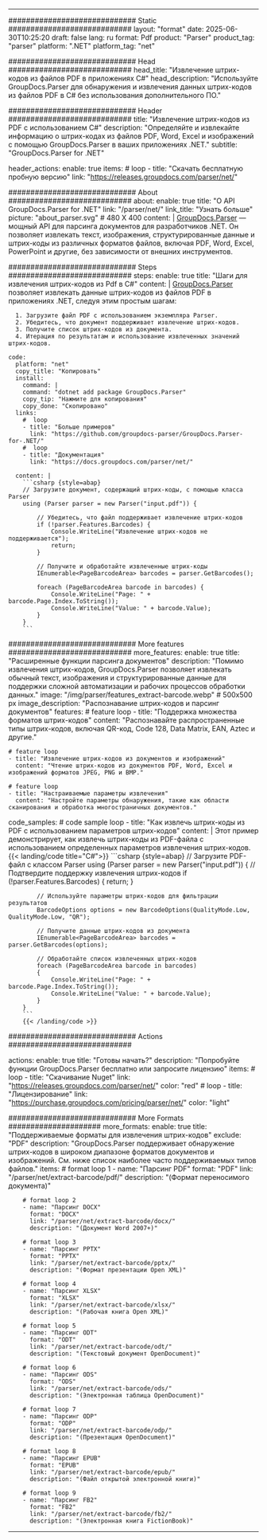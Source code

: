 


---
############################# Static ############################
layout: "format"
date:  2025-06-30T10:25:20
draft: false
lang: ru
format: Pdf
product: "Parser"
product_tag: "parser"
platform: ".NET"
platform_tag: "net"

############################# Head ############################
head_title: "Извлечение штрих-кодов из файлов PDF в приложениях C#"
head_description: "Используйте GroupDocs.Parser для обнаружения и извлечения данных штрих-кодов из файлов PDF в C# без использования дополнительного ПО."

############################# Header ############################
title: "Извлечение штрих-кодов из PDF с использованием C#" 
description: "Определяйте и извлекайте информацию о штрих-кодах из файлов PDF, Word, Excel и изображений с помощью GroupDocs.Parser в ваших приложениях .NET."
subtitle: "GroupDocs.Parser for .NET" 

header_actions:
  enable: true
  items:
    #  loop
    - title: "Скачать бесплатную пробную версию"
      link: "https://releases.groupdocs.com/parser/net/"
      
############################# About ############################
about:
    enable: true
    title: "О API GroupDocs.Parser for .NET"
    link: "/parser/net/"
    link_title: "Узнать больше"
    picture: "about_parser.svg" # 480 X 400
    content: |
       [GroupDocs.Parser](/parser/net/) — мощный API для парсинга документов для разработчиков .NET. Он позволяет извлекать текст, изображения, структурированные данные и штрих-коды из различных форматов файлов, включая PDF, Word, Excel, PowerPoint и другие, без зависимости от внешних инструментов.

############################# Steps ############################
steps:
    enable: true
    title: "Шаги для извлечения штрих-кодов из Pdf в C#"
    content: |
      [GroupDocs.Parser](/parser/net/) позволяет извлекать данные штрих-кодов из файлов PDF в приложениях .NET, следуя этим простым шагам:
      
      1. Загрузите файл PDF с использованием экземпляра Parser.
      2. Убедитесь, что документ поддерживает извлечение штрих-кодов.
      3. Получите список штрих-кодов из документа.
      4. Итерация по результатам и использование извлеченных значений штрих-кодов.
   
    code:
      platform: "net"
      copy_title: "Копировать"
      install:
        command: |
        command: "dotnet add package GroupDocs.Parser"
        copy_tip: "Нажмите для копирования"
        copy_done: "Скопировано"
      links:
        #  loop
        - title: "Больше примеров"
          link: "https://github.com/groupdocs-parser/GroupDocs.Parser-for-.NET/"
        #  loop
        - title: "Документация"
          link: "https://docs.groupdocs.com/parser/net/"
          
      content: |
        ```csharp {style=abap}
        // Загрузите документ, содержащий штрих-коды, с помощью класса Parser
        using (Parser parser = new Parser("input.pdf")) {

            // Убедитесь, что файл поддерживает извлечение штрих-кодов
            if (!parser.Features.Barcodes) {
                Console.WriteLine("Извлечение штрих-кодов не поддерживается");
                return;
            }

            // Получите и обработайте извлеченные штрих-коды
            IEnumerable<PageBarcodeArea> barcodes = parser.GetBarcodes();

            foreach (PageBarcodeArea barcode in barcodes) {
                Console.WriteLine("Page: " + barcode.Page.Index.ToString());
                Console.WriteLine("Value: " + barcode.Value);
            }
        }
        ```  

############################# More features ############################
more_features:
  enable: true
  title: "Расширенные функции парсинга документов"
  description: "Помимо извлечения штрих-кодов, GroupDocs.Parser позволяет извлекать обычный текст, изображения и структурированные данные для поддержки сложной автоматизации и рабочих процессов обработки данных."
  image: "/img/parser/features_extract-barcode.webp" # 500x500 px
  image_description: "Распознавание штрих-кодов и парсинг документов"
  features:
    # feature loop
    - title: "Поддержка множества форматов штрих-кодов"
      content: "Распознавайте распространенные типы штрих-кодов, включая QR-код, Code 128, Data Matrix, EAN, Aztec и другие."

    # feature loop
    - title: "Извлечение штрих-кодов из документов и изображений"
      content: "Чтение штрих-кодов из документов PDF, Word, Excel и изображений форматов JPEG, PNG и BMP."

    # feature loop
    - title: "Настраиваемые параметры извлечения"
      content: "Настройте параметры обнаружения, такие как области сканирования и обработка многостраничных документов."
      
  code_samples:
    # code sample loop
    - title: "Как извлечь штрих-коды из PDF с использованием параметров штрих-кодов"
      content: |
        Этот пример демонстрирует, как извлечь штрих-коды из PDF-файла с использованием определенных параметров извлечения штрих-кодов.
        {{< landing/code title="C#">}}
        ```csharp {style=abap}
        //  Загрузите PDF-файл с классом Parser
        using (Parser parser = new Parser("input.pdf"))
        {
            // Подтвердите поддержку извлечения штрих-кодов
            if (!parser.Features.Barcodes)
            {
                return;
            }

            // Используйте параметры штрих-кодов для фильтрации результатов
            BarcodeOptions options = new BarcodeOptions(QualityMode.Low, QualityMode.Low, "QR");

            // Получите данные штрих-кодов из документа
            IEnumerable<PageBarcodeArea> barcodes = parser.GetBarcodes(options);

            // Обработайте список извлеченных штрих-кодов
            foreach (PageBarcodeArea barcode in barcodes)
            {
                Console.WriteLine("Page: " + barcode.Page.Index.ToString());
                Console.WriteLine("Value: " + barcode.Value);
            }
        }
        ```
        {{< /landing/code >}}


############################# Actions ############################

actions:
  enable: true
  title: "Готовы начать?"
  description: "Попробуйте функции GroupDocs.Parser бесплатно или запросите лицензию"
  items:
    #  loop
    - title: "Скачивание Nuget"
      link: "https://releases.groupdocs.com/parser/net/"
      color: "red"
        #  loop
    - title: "Лицензирование"
      link: "https://purchase.groupdocs.com/pricing/parser/net/"
      color: "light"


############################# More Formats #####################
more_formats:
    enable: true
    title: "Поддерживаемые форматы для извлечения штрих-кодов"
    exclude: "PDF"
    description: "GroupDocs.Parser поддерживает обнаружение штрих-кодов в широком диапазоне форматов документов и изображений. См. ниже список наиболее часто поддерживаемых типов файлов."
    items: 
        # format loop 1
        - name: "Парсинг PDF"
          format: "PDF"
          link: "/parser/net/extract-barcode/pdf/"
          description: "(Формат переносимого документа)"
          
        # format loop 2
        - name: "Парсинг DOCX"
          format: "DOCX"
          link: "/parser/net/extract-barcode/docx/"
          description: "(Документ Word 2007+)"
          
        # format loop 3
        - name: "Парсинг PPTX"
          format: "PPTX"
          link: "/parser/net/extract-barcode/pptx/"
          description: "(Формат презентации Open XML)"
          
        # format loop 4
        - name: "Парсинг XLSX"
          format: "XLSX"
          link: "/parser/net/extract-barcode/xlsx/"
          description: "(Рабочая книга Open XML)"
          
        # format loop 5
        - name: "Парсинг ODT"
          format: "ODT"
          link: "/parser/net/extract-barcode/odt/"
          description: "(Текстовый документ OpenDocument)"
          
        # format loop 6
        - name: "Парсинг ODS"
          format: "ODS"
          link: "/parser/net/extract-barcode/ods/"
          description: "(Электронная таблица OpenDocument)"
          
        # format loop 7
        - name: "Парсинг ODP"
          format: "ODP"
          link: "/parser/net/extract-barcode/odp/"
          description: "(Презентация OpenDocument)"
          
        # format loop 8
        - name: "Парсинг EPUB"
          format: "EPUB"
          link: "/parser/net/extract-barcode/epub/"
          description: "(Файл открытой электронной книги)"
          
        # format loop 9
        - name: "Парсинг FB2"
          format: "FB2"
          link: "/parser/net/extract-barcode/fb2/"
          description: "(Электронная книга FictionBook)"
         
          

---